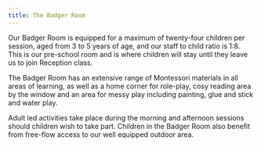 ```yaml
---
title: The Badger Room
---
```


Our Badger Room is equipped for a maximum of twenty-four children per session, aged from 3 to 5 years of age, and our staff to child ratio is 1:8. This is our pre-school room and is where children will stay until they leave us to join Reception class.

The Badger Room has an extensive range of Montessori materials in all areas of learning, as well as a home corner for role-play, cosy reading area by the window and an area for messy play including painting, glue and stick and water play.

Adult led activities take place during the morning and afternoon sessions should children wish to take part.
Children in the Badger Room also benefit from free-flow access to our well equipped outdoor area.
